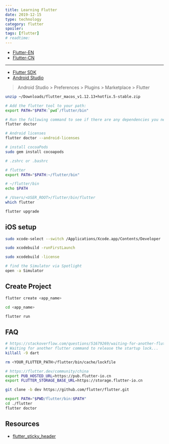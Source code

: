 ```yaml
---
title: Learning Flutter
date: 2019-12-15
type: technology
category: flutter
spoiler:
tags: [flutter]
# readtime:
---
```


* [Flutter-EN](https://flutter.io/)
* [Flutter-CN](https://flutter.cn)

---

* [Flutter SDK](https://flutter.dev/docs/get-started/install/macos)
* [Android Studio](https://developer.android.com/studio/index.html)

> Android Studio > Preferences > Plugins > Marketplace > Flutter

```bash
unzip ~/Downloads/flutter_macos_v1.12.13+hotfix.5-stable.zip

# Add the flutter tool to your path:
export PATH="$PATH:`pwd`/flutter/bin"

# Run the following command to see if there are any dependencies you need to install to complete the setup
flutter doctor

# Android licenses
flutter doctor --android-licenses

# install cocoaPods
sudo gem install cocoapods
```

```bash
# .zshrc or .bashrc

# flutter
export PATH="$PATH:~/flutter/bin"

# ~/flutter/bin
echo $PATH

# /Users/<USER_ROOT>/flutter/bin/flutter
which flutter

flutter upgrade
```

## iOS setup

```bash
sudo xcode-select --switch /Applications/Xcode.app/Contents/Developer

sudo xcodebuild -runFirstLaunch

sudo xcodebuild -license

# find the Simulator via Spotlight
open -a Simulator
```

## Create Project

```bash
flutter create <app_name>

cd <app_name>

flutter run
```

## FAQ

```bash
# https://stackoverflow.com/questions/51679269/waiting-for-another-flutter-command-to-release-the-startup-lock
# Waiting for another flutter command to release the startup lock...
killall -9 dart

rm <YOUR_FLUTTER_PATH>/flutter/bin/cache/lockfile
```

```bash
# https://flutter.dev/community/china
export PUB_HOSTED_URL=https://pub.flutter-io.cn
export FLUTTER_STORAGE_BASE_URL=https://storage.flutter-io.cn

git clone -b dev https://github.com/flutter/flutter.git

export PATH="$PWD/flutter/bin:$PATH"
cd ./flutter
flutter doctor
```

## Resources

* [flutter_sticky_header](https://github.com/letsar/flutter_sticky_header)
